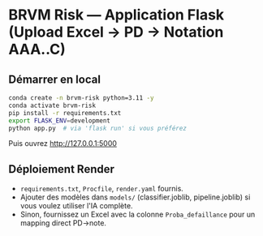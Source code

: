 # BRVM Risk — Application Flask (Upload Excel → PD → Notation AAA..C)

## Démarrer en local
```bash
conda create -n brvm-risk python=3.11 -y
conda activate brvm-risk
pip install -r requirements.txt
export FLASK_ENV=development
python app.py  # via 'flask run' si vous préférez
```
Puis ouvrez http://127.0.0.1:5000

## Déploiement Render
- `requirements.txt`, `Procfile`, `render.yaml` fournis.
- Ajouter des modèles dans `models/` (classifier.joblib, pipeline.joblib) si vous voulez utiliser l'IA complète.
- Sinon, fournissez un Excel avec la colonne `Proba_defaillance` pour un mapping direct PD→note.
